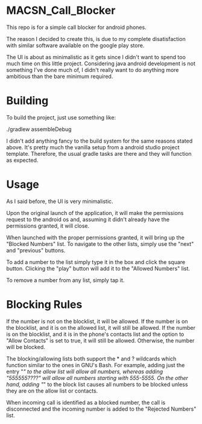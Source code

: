 # MACSN_Call_Blocker
This repo is for a simple call blocker for android phones.

The reason I decided to create this, is due to my complete disatisfaction with similar software available on the google play store.

The UI is about as minimalistic as it gets since I didn't want to spend too much time on this little project. Considering java android development is not something I've done much of, I didn't really want to do anything more ambitious than the bare minimum required.



# Building
To build the project, just use something like:

./gradlew assembleDebug

I didn't add anything fancy to the build system for the same reasons stated above. It's pretty much the vanilla setup from a android studio project template. Therefore, the usual gradle tasks are there and they will function as expected.


# Usage
As I said before, the UI is very minimalistic.

Upon the original launch of the application, it will make the permissions request to the android os and, assuming it didn't already have the permissions granted, it will close.

When launched with the proper permissions granted, it will bring up the "Blocked Numbers" list. To navigate to the other lists, simply use the "next" and "previous" buttons.

To add a number to the list simply type it in the box and click the square button. Clicking the "play" button will add it to the "Allowed Numbers" list.

To remove a number from any list, simply tap it.


# Blocking Rules
If the number is not on the blocklist, it will be allowed.
If the number is on the blocklist, and it is on the allowed list, it will still be allowed.
If the number is on the blocklist, and it is in the phone's contacts list and the option to "Allow Contacts" is set to true, it will still be allowed.
Otherwise, the number will be blocked.

The blocking/allowing lists both support the * and ? wildcards which function similar to the ones in GNU's Bash. For example, adding just the entry \"*\" to the allow list will allow all numbers, whereas adding "555555????" will allow all numbers starting with 555-5555. On the other hand, adding \"*\" to the block list causes all numbers to be blocked unless they are on the allow list or contacts.

When incoming call is identified as a blocked number, the call is disconnected and the incoming number is added to the "Rejected Numbers" list.
